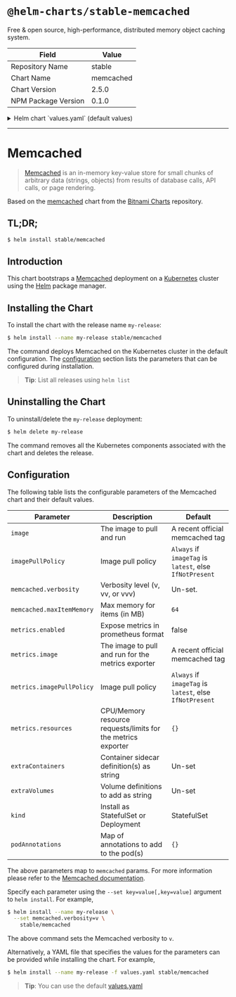 # `@helm-charts/stable-memcached`

Free & open source, high-performance, distributed memory object caching system.

| Field               | Value     |
| ------------------- | --------- |
| Repository Name     | stable    |
| Chart Name          | memcached |
| Chart Version       | 2.5.0     |
| NPM Package Version | 0.1.0     |

<details>

<summary>Helm chart `values.yaml` (default values)</summary>

```yaml
## Memcached image and tag
## ref: https://hub.docker.com/r/library/memcached/tags/
##
image: memcached:1.5.6-alpine

## Specify a imagePullPolicy
## 'Always' if imageTag is 'latest', else set to 'IfNotPresent'
## ref: http://kubernetes.io/docs/user-guide/images/#pre-pulling-images
##
# imagePullPolicy:
#

## Replica count
replicaCount: 3

## Pod disruption budget minAvailable count
## Ensure this value is lower than replicaCount in order to allow a worker
## node to drain successfully
pdbMinAvailable: 2

## Select AntiAffinity as either hard or soft, default is hard
AntiAffinity: 'hard'

memcached:
  ## Various values that get set as command-line flags.
  ## ref: https://github.com/memcached/memcached/wiki/ConfiguringServer#commandline-arguments
  ##
  maxItemMemory: 64
  verbosity: v
  extendedOptions: modern

## Define various attributes of the service
serviceAnnotations: {}
#  prometheus.io/scrape: "true"

## StatefulSet or Deployment
kind: StatefulSet

## Configure resource requests and limits
## ref: http://kubernetes.io/docs/user-guide/compute-resources/
##
resources:
  requests:
    memory: 64Mi
    cpu: 50m

nodeSelector: {}

metrics:
  ## Expose memcached metrics in Prometheus format
  enabled: false

  ## Memcached exporter image and tag
  image: quay.io/prometheus/memcached-exporter:v0.4.1

  ## Specify a imagePullPolicy
  ## 'Always' if imageTag is 'latest', else set to 'IfNotPresent'
  ## ref: http://kubernetes.io/docs/user-guide/images/#pre-pulling-images
  ##
  # imagePullPolicy: IfNotPresent

  ## Configure resource requests and limits
  ## ref: http://kubernetes.io/docs/user-guide/compute-resources/
  ##
  resources: {}

extraContainers: |

extraVolumes: |

# To be added to the server pod(s)
podAnnotations: {}
```

</details>

---

# Memcached

> [Memcached](https://memcached.org/) is an in-memory key-value store for small chunks of arbitrary data (strings, objects) from results of database calls, API calls, or page rendering.

Based on the [memcached](https://github.com/bitnami/charts/tree/master/incubator/memcached) chart from the [Bitnami Charts](https://github.com/bitnami/charts) repository.

## TL;DR;

```bash
$ helm install stable/memcached
```

## Introduction

This chart bootstraps a [Memcached](https://hub.docker.com/_/memcached/) deployment on a [Kubernetes](http://kubernetes.io) cluster using the [Helm](https://helm.sh) package manager.

## Installing the Chart

To install the chart with the release name `my-release`:

```bash
$ helm install --name my-release stable/memcached
```

The command deploys Memcached on the Kubernetes cluster in the default configuration. The [configuration](#configuration) section lists the parameters that can be configured during installation.

> **Tip**: List all releases using `helm list`

## Uninstalling the Chart

To uninstall/delete the `my-release` deployment:

```bash
$ helm delete my-release
```

The command removes all the Kubernetes components associated with the chart and deletes the release.

## Configuration

The following table lists the configurable parameters of the Memcached chart and their default values.

| Parameter                 | Description                                                  | Default                                                 |
| ------------------------- | ------------------------------------------------------------ | ------------------------------------------------------- |
| `image`                   | The image to pull and run                                    | A recent official memcached tag                         |
| `imagePullPolicy`         | Image pull policy                                            | `Always` if `imageTag` is `latest`, else `IfNotPresent` |
| `memcached.verbosity`     | Verbosity level (v, vv, or vvv)                              | Un-set.                                                 |
| `memcached.maxItemMemory` | Max memory for items (in MB)                                 | `64`                                                    |
| `metrics.enabled`         | Expose metrics in prometheus format                          | false                                                   |
| `metrics.image`           | The image to pull and run for the metrics exporter           | A recent official memcached tag                         |
| `metrics.imagePullPolicy` | Image pull policy                                            | `Always` if `imageTag` is `latest`, else `IfNotPresent` |
| `metrics.resources`       | CPU/Memory resource requests/limits for the metrics exporter | `{}`                                                    |
| `extraContainers`         | Container sidecar definition(s) as string                    | Un-set                                                  |
| `extraVolumes`            | Volume definitions to add as string                          | Un-set                                                  |
| `kind`                    | Install as StatefulSet or Deployment                         | StatefulSet                                             |
| `podAnnotations`          | Map of annotations to add to the pod(s)                      | `{}`                                                    |

The above parameters map to `memcached` params. For more information please refer to the [Memcached documentation](https://github.com/memcached/memcached/wiki/ConfiguringServer).

Specify each parameter using the `--set key=value[,key=value]` argument to `helm install`. For example,

```bash
$ helm install --name my-release \
  --set memcached.verbosity=v \
    stable/memcached
```

The above command sets the Memcached verbosity to `v`.

Alternatively, a YAML file that specifies the values for the parameters can be provided while installing the chart. For example,

```bash
$ helm install --name my-release -f values.yaml stable/memcached
```

> **Tip**: You can use the default [values.yaml](values.yaml)
